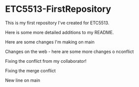 # ETC5513-FirstRepository

This is my first repository I've created for ETC5513.

Here is some more detailed additions to my README.

Here are some changes I'm making on main

Changes on the web - here are some more changes o nconflict

Fixing the conflict from my collaborator!

Fixing the merge conflict

New line on main